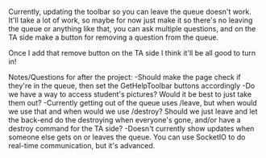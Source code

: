 Currently, updating the toolbar so you can leave the queue doesn't work. It'll
take a lot of work, so maybe for now just make it so there's no leaving the queue
or anything like that, you can ask multiple questions, and on the TA side make
a button for removing a question from the queue.

Once I add that remove button on the TA side I think it'll be all good to turn in!


Notes/Questions for after the project:
-Should make the page check if they're in the queue, then set the
 GetHelpToolbar buttons accordingly
-Do we have a way to access student's pictures? Would it be best to just take
 them out?
-Currently getting out of the queue uses /leave, but when would we use that
 and when would we use /destroy? Should we just leave and let the back-end
 do the destroying when everyone's gone, and/or have a destroy command for
 the TA side?
-Doesn't currently show updates when someone else gets on or leaves the queue.
 You can use SocketIO to do real-time communication, but it's advanced.

